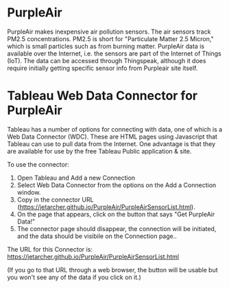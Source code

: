 # PurpleAir
PurpleAir makes inexpensive air pollution sensors. The air sensors track PM2.5 concentrations. PM2.5 is short for "Particulate Matter 2.5 Micron," which is small particles such as from burning matter.  PurpleAir data is available over the Internet, i.e. the sensors are part of the Internet of Things (IoT). The data can be accessed through Thingspeak, although it does require initially getting specific sensor info from Purpleair site itself.


# Tableau Web Data Connector for PurpleAir
Tableau has a number of options for connecting with data, one of which is a Web Data Connector (WDC). These are HTML pages using Javascript that Tableau can use to pull data from the Internet. One advantage is that they are available for use by the free Tableau Public application & site. 

To use the connector: 
1. Open Tableau and Add a new Connection
2. Select Web Data Connector from the options on the Add a Connection window. 
3. Copy in the connector URL  (https://jetarcher.github.io/PurpleAir/PurpleAirSensorList.html). 
4. On the page that appears, click on the button that says "Get PurpleAir Data!" 
5. The connector page should disappear, the connection will be initiated, and the data should be visibile on the Connection page..

The URL for this Connector is: https://jetarcher.github.io/PurpleAir/PurpleAirSensorList.html

(If you go to that URL through a web browser, the button will be usable but you won't see any of the data if you click on it.)
